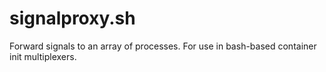 # signalproxy.sh
Forward signals to an array of processes.  For use in bash-based container init multiplexers.
